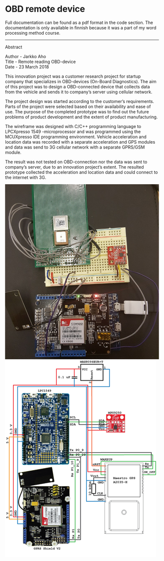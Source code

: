 # OBD remote device

Full documentation can be found as a pdf format in the code section. The documentation is only available in finnish because it was a part of my word processing method course.

--------------------------------------------------------------------------------------

Abstract

Author - Jarkko Aho  
Title - Remote reading OBD-device  
Date - 23 March 2018  

This innovation project was a customer research project for startup company that specializes in OBD-devices (On-Board Diagnostics). The aim of this project was to design a OBD-connected device that collects data from the vehicle and sends it to company’s server using cellular network.  
  
The project design was started according to the customer’s requirements. Parts of the project were selected based on their availability and ease of use. The purpose of the completed prototype was to find out the future problems of product development and the extent of product manufacturing.  
  
The wireframe was designed with C/C++ programming language to LPCXpresso 1549 -microprocessor and was programmed using the MCUXpresso IDE programming environment. Vehicle acceleration and location data was recorded with a separate acceleration and GPS modules and data was send to 3G cellular network with a separate GPRS/GSM module.  
  
The result was not tested on OBD-connection nor the data was sent to company’s server, due to an innovation project’s extent. The resulted prototype collected the acceleration and location data and could connect to the internet with 3G.  
  
![](https://github.com/Jakage/career-portfolio/blob/master/OBD_device/Pictures/Innovationproject_prototype.jpg)
![](https://github.com/Jakage/career-portfolio/blob/master/OBD_device/Pictures/Circuit_diagram_Innovationproject_prototype.png)


